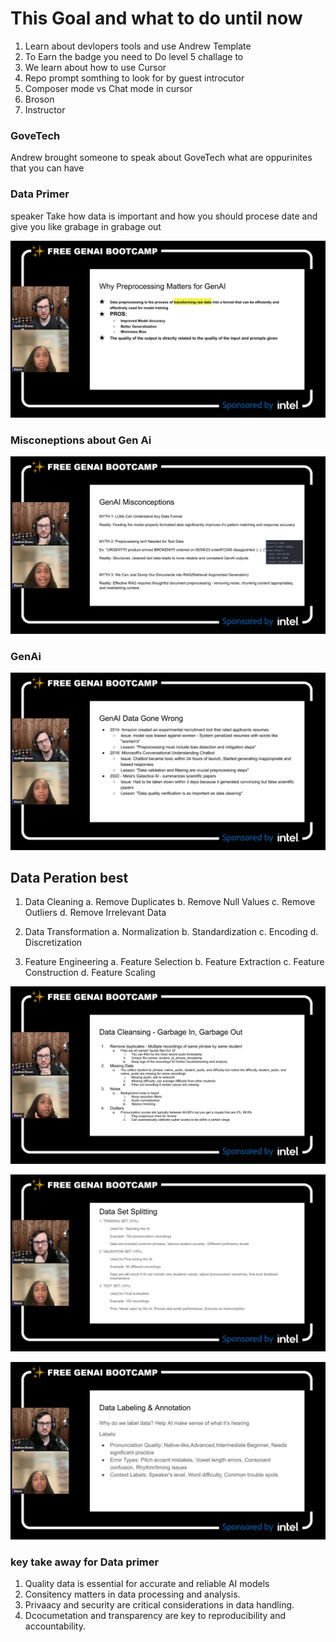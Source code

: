 # This Goal and what to do until now

1. Learn about devlopers tools and use Andrew Template
2. To Earn the badge you need to Do level 5 challage to 
3. We learn about how to use Cursor 
4. Repo prompt somthing to look for by guest introcutor
5. Composer mode vs Chat mode in cursor 
6. Broson
7. Instructor
### GoveTech 

Andrew brought someone to speak about GoveTech what are oppurinites that you can have



### Data Primer 

speaker Take how data is important and how you should procese date and give you like grabage in grabage out 


![](attachments/Pasted%20image%2020250213220907.png)




### Misconeptions about Gen Ai

![](attachments/Pasted%20image%2020250214191251.png)

###  GenAi 


![](attachments/Pasted%20image%2020250214191556.png)




## Data Peration best 

1. Data Cleaning 
  a. Remove Duplicates
  b. Remove Null Values
  c. Remove Outliers
  d. Remove Irrelevant Data

2. Data Transformation
    a. Normalization
    b. Standardization
    c. Encoding
    d. Discretization


3. Feature Engineering
    a. Feature Selection
    b. Feature Extraction
    c. Feature Construction
    d. Feature Scaling










![](attachments/Pasted%20image%2020250214194628.png)







![](attachments/Pasted%20image%2020250214194616.png)




![](attachments/Pasted%20image%2020250214194927.png)


### key take away for Data primer


1. Quality data is essential for accurate and reliable AI models
2. Consitency matters in data processing and analysis.
3. Privaacy and security are critical considerations in data handling.
4. Dcocumetation and transparency are key to reproducibility and accountability.